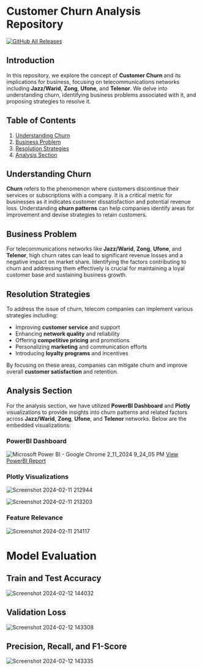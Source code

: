 # Customer Churn Analysis Repository
[![GitHub All Releases](https://img.shields.io/github/downloads/Shahzeb-A/Pakistan-Telecom-Churn/total.svg)](https://github.com/Shahzeb-A/Pakistan-Telecom-Churn/releases)

## Introduction

In this repository, we explore the concept of **Customer Churn** and its implications for business, focusing on telecommunications networks including **Jazz/Warid**, **Zong**, **Ufone**, and **Telenor**. We delve into understanding churn, identifying business problems associated with it, and proposing strategies to resolve it.

## Table of Contents

1. [Understanding Churn](#understanding-churn)
2. [Business Problem](#business-problem)
3. [Resolution Strategies](#resolution-strategies)
4. [Analysis Section](#analysis-section)

## Understanding Churn

**Churn** refers to the phenomenon where customers discontinue their services or subscriptions with a company. It is a critical metric for businesses as it indicates customer dissatisfaction and potential revenue loss. Understanding **churn patterns** can help companies identify areas for improvement and devise strategies to retain customers.

## Business Problem

For telecommunications networks like **Jazz/Warid**, **Zong**, **Ufone**, and **Telenor**, high churn rates can lead to significant revenue losses and a negative impact on market share. Identifying the factors contributing to churn and addressing them effectively is crucial for maintaining a loyal customer base and sustaining business growth.

## Resolution Strategies

To address the issue of churn, telecom companies can implement various strategies including:

- Improving **customer service** and support
- Enhancing **network quality** and reliability
- Offering **competitive pricing** and promotions
- Personalizing **marketing** and communication efforts
- Introducing **loyalty programs** and incentives

By focusing on these areas, companies can mitigate churn and improve overall **customer satisfaction** and retention.

## Analysis Section

For the analysis section, we have utilized **PowerBI Dashboard** and **Plotly** visualizations to provide insights into churn patterns and related factors across **Jazz/Warid**, **Zong**, **Ufone**, and **Telenor** networks. Below are the embedded visualizations:

### PowerBI Dashboard

![Microsoft Power BI - Google Chrome 2_11_2024 9_24_05 PM](https://github.com/Shahzeb-A/Pakistan-Telecom-Churn/assets/63748662/e2c80e0f-dfc0-429b-a265-82765f1f7ff7)
[View PowerBI Report](https://app.powerbi.com/view?r=eyJrIjoiMDY1MzJjMWItOGU1NS00MjZhLWFkYzAtMDE5YjgyYzNlNWEyIiwidCI6IjViNzNkYWY5LTEyNWItNDZiNy1hY2ZmLTNkNjY2YmY5NGIwOSIsImMiOjl9)

### Plotly Visualizations

![Screenshot 2024-02-11 212944](https://github.com/Shahzeb-A/Pakistan-Telecom-Churn/assets/63748662/e152eada-efb1-494c-8914-d5e3bb976378)

![Screenshot 2024-02-11 213203](https://github.com/Shahzeb-A/Pakistan-Telecom-Churn/assets/63748662/163fc3f1-372c-4d5f-bbb9-c4aee147709c)

### Feature Relevance
![Screenshot 2024-02-11 214117](https://github.com/Shahzeb-A/Pakistan-Telecom-Churn/assets/63748662/4c20491e-a0ad-4c3d-8640-543ffa0ddba8)


# Model Evaluation

## Train and Test Accuracy
![Screenshot 2024-02-12 144032](https://github.com/Shahzeb-A/Pakistan-Telecom-Churn/assets/63748662/4b9cdd0f-b899-4ba6-8200-22f28d7c606a)


## Validation Loss
![Screenshot 2024-02-12 143308](https://github.com/Shahzeb-A/Pakistan-Telecom-Churn/assets/63748662/fd2599f9-0bab-4d7f-9da1-8ec07843d424)

## Precision, Recall, and F1-Score
![Screenshot 2024-02-12 143335](https://github.com/Shahzeb-A/Pakistan-Telecom-Churn/assets/63748662/8d9ef48a-c0a4-442b-81fc-0f08813d50bb)




